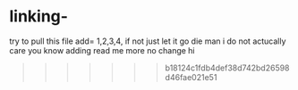 # linking-
try to pull this file
add= 1,2,3,4,
if not just let it go die man i do not actucally care you know 
adding read me more 
no change
hi 
>>>>>>> b18124c1fdb4def38d742bd26598d46fae021e51
